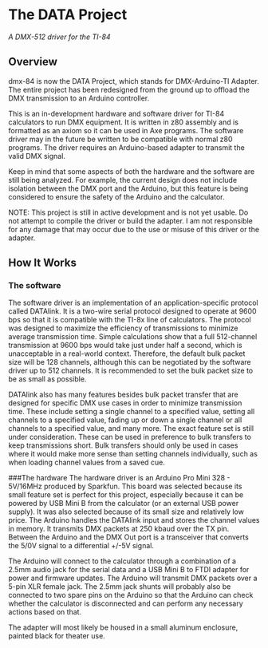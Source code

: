 The DATA Project
======

*A DMX-512 driver for the TI-84*

Overview
--------
dmx-84 is now the DATA Project, which stands for DMX-Arduino-TI Adapter. The entire project has been redesigned from the ground up to offload the DMX transmission to an Arduino controller.

This is an in-development hardware and software driver for TI-84 calculators to run DMX equipment. It is written in z80 assembly and is formatted as an axiom so it can be used in Axe programs. The software driver may in the future be written to be compatible with normal z80 programs. The driver requires an Arduino-based adapter to transmit the valid DMX signal.

Keep in mind that some aspects of both the hardware and the software are still being analyzed. For example, the current design does not include isolation between the DMX port and the Arduino, but this feature is being considered to ensure the safety of the Arduino and the calculator.

NOTE: This project is still in active development and is not yet usable. Do not attempt to compile the driver or build the adapter. I am not responsible for any damage that may occur due to the use or misuse of this driver or the adapter.

How It Works
------------

### The software
The software driver is an implementation of an application-specific protocol called DATAlink. It is a two-wire serial protocol designed to operate at 9600 bps so that it is compatible with the TI-8x line of calculators. The protocol was designed to maximize the efficiency of transmissions to minimize average transmission time. Simple calculations show that a full 512-channel transmission at 9600 bps would take just under half a second, which is unacceptable in a real-world context. Therefore, the default bulk packet size will be 128 channels, although this can be negotiated by the software driver up to 512 channels. It is recommended to set the bulk packet size to be as small as possible.

DATAlink also has many features besides bulk packet transfer that are designed for specific DMX use cases in order to minimize transmission time. These include setting a single channel to a specified value, setting all channels to a specified value, fading up or down a single channel or all channels to a specified value, and many more. The exact feature set is still under consideration. These can be used in preference to bulk transfers to keep transmissions short. Bulk transfers should only be used in cases where it would make more sense than setting channels individually, such as when loading channel values from a saved cue.

###The hardware
The hardware driver is an Arduino Pro Mini 328 - 5V/16MHz produced by Sparkfun. This board was selected because its small feature set is perfect for this project, especially because it can be powered by USB Mini B from the calculator (or an external USB power supply). It was also selected because of its small size and relatively low price. The Arduino handles the DATAlink input and stores the channel values in memory. It transmits DMX packets at 250 kbaud over the TX pin. Between the Arduino and the DMX Out port is a transceiver that converts the 5/0V signal to a differential +/-5V signal.

The Arduino will connect to the calculator through a combination of a 2.5mm audio jack for the serial data and a USB Mini B to FTDI adapter for power and firmware updates. The Arduino will transmit DMX packets over a 5-pin XLR female jack. The 2.5mm jack shunts will probably also be connected to two spare pins on the Arduino so that the Arduino can check whether the calculator is disconnected and can perform any necessary actions based on that.

The adapter will most likely be housed in a small aluminum enclosure, painted black for theater use.
